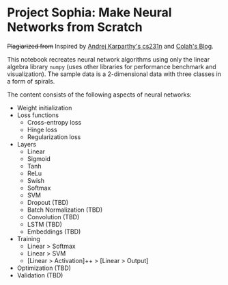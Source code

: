 # Project Sophia: Make Neural Networks from Scratch

~~Plagiarized from~~ Inspired by [Andrej Karparthy's cs231n](http://cs231n.github.io/neural-networks-case-study/) and [Colah's Blog](http://colah.github.io/posts/2015-08-Backprop/).

This notebook recreates neural network algorithms using only the linear algebra library `numpy` (uses other libraries for performance benchmark and visualization). The sample data is a 2-dimensional data with three classes in a form of spirals. 

The content consists of the following aspects of neural networks:

* Weight initialization
* Loss functions
    * Cross-entropy loss
    * Hinge loss
    * Regularization loss
* Layers
    * Linear
    * Sigmoid
    * Tanh
    * ReLu
    * Swish
    * Softmax
    * SVM
    * Dropout (TBD)
    * Batch Normalization (TBD)
    * Convolution (TBD)
    * LSTM (TBD)
    * Embeddings (TBD)
* Training
    * Linear > Softmax
    * Linear > SVM
    * [Linear > Activation]++ > [Linear > Output]
* Optimization (TBD)
* Validation (TBD)
